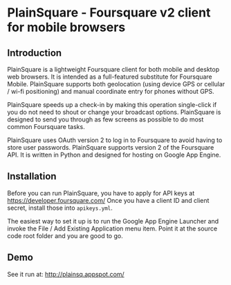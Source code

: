 # PlainSquare - Foursquare v2 client for mobile browsers

## Introduction

PlainSquare is a lightweight Foursquare client for both mobile and desktop web browsers. It is intended as a full-featured substitute for Foursquare Mobile. PlainSquare supports both geolocation (using device GPS or cellular / wi-fi positioning) and manual coordinate entry for phones without GPS.

PlainSquare speeds up a check-in by making this operation single-click if you do not need to shout or change your broadcast options. PlainSquare is designed to send you through as few screens as possible to do most common Foursquare tasks.

PlainSquare uses OAuth version 2 to log in to Foursquare to avoid having to store user passwords. PlainSquare supports version 2 of the Foursquare API. It is written in Python and designed for hosting on Google App Engine. 

## Installation

Before you can run PlainSquare, you have to apply for API keys at https://developer.foursquare.com/ Once you have a client ID and client secret, install those into `apikeys.yml`.

The easiest way to set it up is to run the Google App Engine Launcher and invoke the File / Add Existing Application menu item. Point it at the source code root folder and you are good to go.


## Demo

See it run at: http://plainsq.appspot.com/

